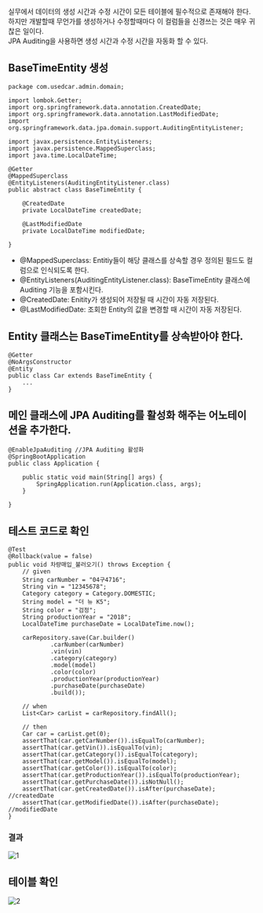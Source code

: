 실무에서 데이터의 생성 시간과 수정 시간이 모든 테이블에 필수적으로 존재해야 한다.      
하지만 개발할때 무언가를 생성하거나 수정할때마다 이 컬럼들을 신경쓰는 것은 매우 귀찮은 일이다.   
JPA Auditing을 사용하면 생성 시간과 수정 시간을 자동화 할 수 있다.

## BaseTimeEntity 생성
```
package com.usedcar.admin.domain;

import lombok.Getter;
import org.springframework.data.annotation.CreatedDate;
import org.springframework.data.annotation.LastModifiedDate;
import org.springframework.data.jpa.domain.support.AuditingEntityListener;

import javax.persistence.EntityListeners;
import javax.persistence.MappedSuperclass;
import java.time.LocalDateTime;

@Getter
@MappedSuperclass
@EntityListeners(AuditingEntityListener.class)
public abstract class BaseTimeEntity {

    @CreatedDate
    private LocalDateTime createdDate;

    @LastModifiedDate
    private LocalDateTime modifiedDate;

}
```
* @MappedSuperclass: Entitiy들이 해당 클래스를 상속할 경우 정의된 필드도 컬럼으로 인식되도록 한다.
* @EntityListeners(AuditingEntityListener.class): BaseTimeEntity 클래스에 Auditing 기능을 포함시킨다.
* @CreatedDate: Enitity가 생성되어 저장될 때 시간이 자동 저장된다.
* @LastModifiedDate: 조회한 Entity의 값을 변경할 때 시간이 자동 저장된다.

## Entity 클래스는 BaseTimeEntity를 상속받아야 한다.
```
@Getter
@NoArgsConstructor
@Entity
public class Car extends BaseTimeEntity {
    ...
}
```

## 메인 클래스에 JPA Auditing를 활성화 해주는 어노테이션을 추가한다.
```
@EnableJpaAuditing //JPA Auditing 활성화
@SpringBootApplication
public class Application {

	public static void main(String[] args) {
		SpringApplication.run(Application.class, args);
	}

}
```

## 테스트 코드로 확인
```
@Test
@Rollback(value = false)
public void 차량매입_불러오기() throws Exception {
    // given
    String carNumber = "04구4716";
    String vin = "12345678";
    Category category = Category.DOMESTIC;
    String model = "더 뉴 K5";
    String color = "검정";
    String productionYear = "2018";
    LocalDateTime purchaseDate = LocalDateTime.now();

    carRepository.save(Car.builder()
            .carNumber(carNumber)
            .vin(vin)
            .category(category)
            .model(model)
            .color(color)
            .productionYear(productionYear)
            .purchaseDate(purchaseDate)
            .build());

    // when
    List<Car> carList = carRepository.findAll();

    // then
    Car car = carList.get(0);
    assertThat(car.getCarNumber()).isEqualTo(carNumber);
    assertThat(car.getVin()).isEqualTo(vin);
    assertThat(car.getCategory()).isEqualTo(category);
    assertThat(car.getModel()).isEqualTo(model);
    assertThat(car.getColor()).isEqualTo(color);
    assertThat(car.getProductionYear()).isEqualTo(productionYear);
    assertThat(car.getPurchaseDate()).isNotNull();
    assertThat(car.getCreatedDate()).isAfter(purchaseDate); //createdDate
    assertThat(car.getModifiedDate()).isAfter(purchaseDate); //modifiedDate
}
```

### 결과
![1]()

## 테이블 확인
![2]()
